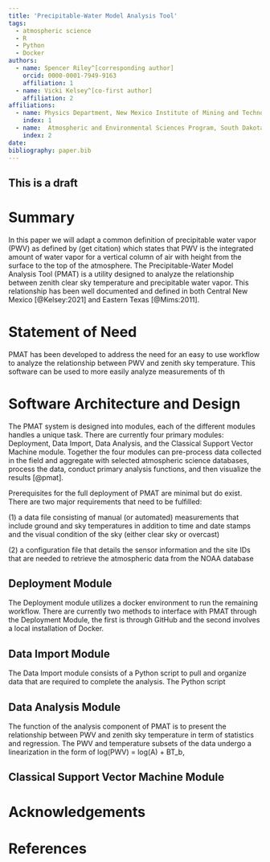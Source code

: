 ```yaml
---
title: 'Precipitable-Water Model Analysis Tool'
tags:
  - atmospheric science
  - R
  - Python
  - Docker
authors:
  - name: Spencer Riley^[corresponding author]
    orcid: 0000-0001-7949-9163 
    affiliation: 1
  - name: Vicki Kelsey^[co-first author]
    affiliation: 2
affiliations:
  - name: Physics Department, New Mexico Institute of Mining and Technology
    index: 1
  - name:  Atmospheric and Environmental Sciences Program, South Dakota School of Mines and Technology
    index: 2
date:
bibliography: paper.bib
---
```

## This is a draft
# Summary
In this paper we will adapt a common definition of precipitable water vapor (PWV) as defined by (get citation) which states that PWV is the integrated amount of water vapor for a vertical column of air with height from the surface to the top of the atmosphere. The Precipitable-Water Model Analysis Tool (PMAT) is a utility designed to analyze the relationship between zenith clear sky temperature and precipitable water vapor. This relationship has been well documented and defined in both Central New Mexico [@Kelsey:2021] and Eastern Texas [@Mims:2011]. 

# Statement of Need
PMAT has been developed to address the need for an easy to use workflow to analyze the relationship between PWV and zenith sky temperature. This software can be used to more easily analyze measurements of th

# Software Architecture and Design
The PMAT system is designed into modules, each of the different modules handles a unique task. There are currently four primary modules: Deployment, Data Import, Data Analysis, and the Classical Support Vector Machine module. Together the four modules can pre-process data collected in the field and aggregate with selected atmospheric science databases, process the data, conduct primary analysis functions, and then visualize the results [@pmat].

Prerequisites for the full deployment of PMAT are minimal but do exist. There are two major requirements that need to be fulfilled:

(1) a data file consisting of manual (or automated) measurements that include ground and sky temperatures in addition to time and date stamps and the visual condition of the sky (either clear sky or overcast)

(2) a configuration file that details the sensor information and the site IDs that are needed to retrieve the atmospheric data from the NOAA database

## Deployment Module
The Deployment module utilizes a docker environment to run the remaining workflow. There are currently two methods to interface with PMAT through the Deployment Module, the first is through GitHub and the second involves a local installation of Docker. 

## Data Import Module
The Data Import module consists of a Python script to pull and organize data that are required to complete the analysis. The Python script

## Data Analysis Module
The function of the analysis component of PMAT is to present the relationship between PWV and zenith sky temperature in term of statistics and regression. The PWV and temperature subsets of the data undergo a linearization in the form of 
log(PWV) = log(A) + BT_b,
## Classical Support Vector Machine Module

# Acknowledgements

# References

